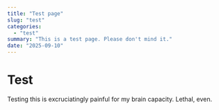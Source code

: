 ```yaml
---
title: "Test page"
slug: "test"
categories:
  - "test"
summary: "This is a test page. Please don't mind it."
date: "2025-09-10"
---
```


# Test

Testing this is excruciatingly painful for my brain capacity. Lethal, even.
